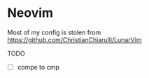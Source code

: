 # Neovim

Most of my config is stolen from https://github.com/ChristianChiarulli/LunarVim

TODO
 - [ ] compe to cmp
